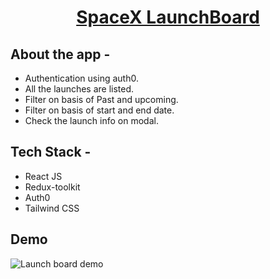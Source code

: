 <div align="center">
  
# [SpaceX LaunchBoard](https://launch-board.netlify.app/)
  
</div>

## **About the app -**

- Authentication using auth0.
- All the launches are listed.
- Filter on basis of Past and upcoming.
- Filter on basis of start and end date.
- Check the launch info on modal.

## **Tech Stack -**

- React JS
- Redux-toolkit
- Auth0
- Tailwind CSS

## Demo

![Launch board demo](https://res.cloudinary.com/dxebdqoxr/image/upload/v1658397129/launch-board_jkz9mw.gif)
